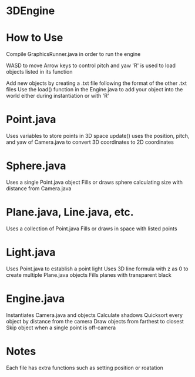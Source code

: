 # 3DEngine
How to Use
==========
Compile GraphicsRunner.java in order to run the engine

WASD to move
Arrow keys to control pitch and yaw
'R' is used to load objects listed in its function

Add new objects by creating a .txt file following the format of the other .txt files
Use the load() function in the Engine.java to add your object into the world either during instantiation or with 'R'

Point.java
==========
Uses variables to store points in 3D space
update() uses the position, pitch, and yaw of Camera.java to convert 3D coordinates to 2D coordinates

Sphere.java
===========
Uses a single Point.java object
Fills or draws sphere calculating size with distance from Camera.java

Plane.java, Line.java, etc.
===========================
Uses a collection of Point.java
Fills or draws in space with listed points

Light.java
==========
Uses Point.java to establish a point light
Uses 3D line formula with z as 0 to create multiple Plane.java objects
Fills planes with transparent black

Engine.java
===========
Instantiates Camera.java and objects
Calculate shadows
Quicksort every object by distance from the camera
Draw objects from farthest to closest
Skip object when a single point is off-camera

Notes
=====
Each file has extra functions such as setting position or roatation
